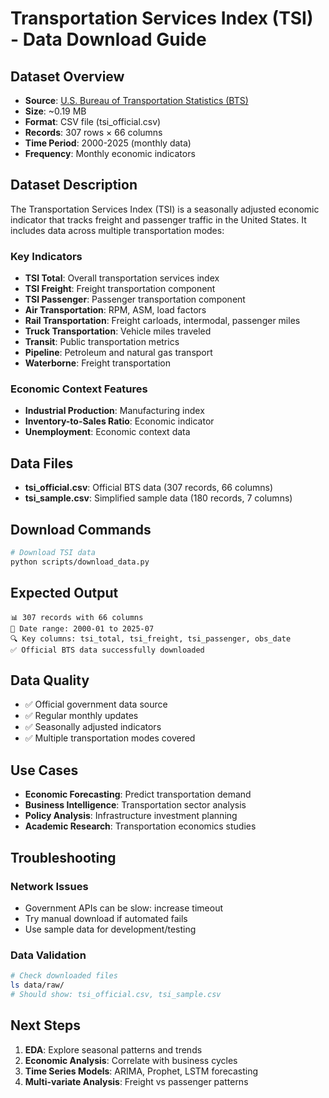 # Transportation Services Index (TSI) - Data Download Guide

## Dataset Overview

- **Source**: [U.S. Bureau of Transportation Statistics (BTS)](https://data.bts.gov/Research-and-Statistics/Transportation-Services-Index-and-Seasonally-Adjus/bw6n-ddqk/about_data)
- **Size**: ~0.19 MB
- **Format**: CSV file (tsi_official.csv)
- **Records**: 307 rows × 66 columns
- **Time Period**: 2000-2025 (monthly data)
- **Frequency**: Monthly economic indicators

## Dataset Description

The Transportation Services Index (TSI) is a seasonally adjusted economic indicator that tracks freight and passenger traffic in the United States. It includes data across multiple transportation modes:

### Key Indicators

- **TSI Total**: Overall transportation services index
- **TSI Freight**: Freight transportation component
- **TSI Passenger**: Passenger transportation component
- **Air Transportation**: RPM, ASM, load factors
- **Rail Transportation**: Freight carloads, intermodal, passenger miles
- **Truck Transportation**: Vehicle miles traveled
- **Transit**: Public transportation metrics
- **Pipeline**: Petroleum and natural gas transport
- **Waterborne**: Freight transportation

### Economic Context Features

- **Industrial Production**: Manufacturing index
- **Inventory-to-Sales Ratio**: Economic indicator
- **Unemployment**: Economic context data

## Data Files

- **tsi_official.csv**: Official BTS data (307 records, 66 columns)
- **tsi_sample.csv**: Simplified sample data (180 records, 7 columns)

## Download Commands

```bash
# Download TSI data
python scripts/download_data.py
```

## Expected Output

```
📊 307 records with 66 columns
📅 Date range: 2000-01 to 2025-07
🔍 Key columns: tsi_total, tsi_freight, tsi_passenger, obs_date
✅ Official BTS data successfully downloaded
```

## Data Quality

- ✅ Official government data source
- ✅ Regular monthly updates
- ✅ Seasonally adjusted indicators
- ✅ Multiple transportation modes covered

## Use Cases

- **Economic Forecasting**: Predict transportation demand
- **Business Intelligence**: Transportation sector analysis
- **Policy Analysis**: Infrastructure investment planning
- **Academic Research**: Transportation economics studies

## Troubleshooting

### Network Issues

- Government APIs can be slow: increase timeout
- Try manual download if automated fails
- Use sample data for development/testing

### Data Validation

```bash
# Check downloaded files
ls data/raw/
# Should show: tsi_official.csv, tsi_sample.csv
```

## Next Steps

1. **EDA**: Explore seasonal patterns and trends
1. **Economic Analysis**: Correlate with business cycles
1. **Time Series Models**: ARIMA, Prophet, LSTM forecasting
1. **Multi-variate Analysis**: Freight vs passenger patterns
